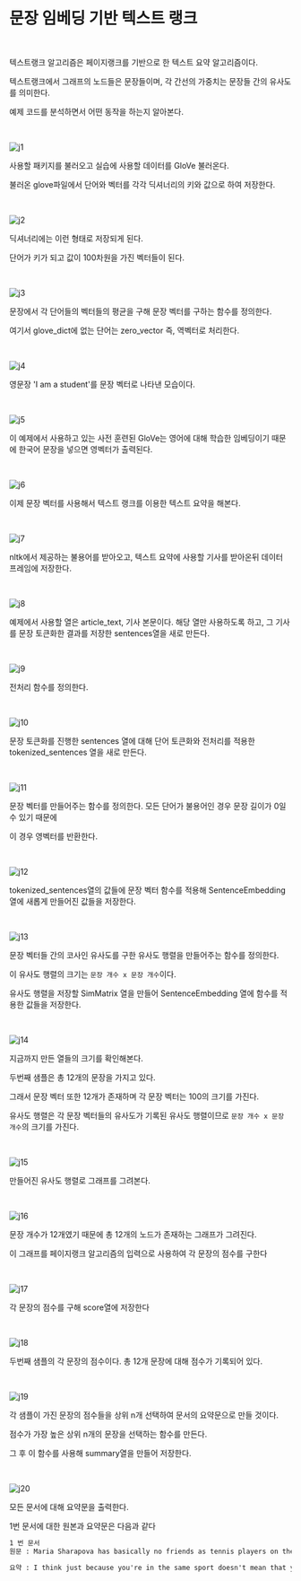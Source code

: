 # 문장 임베딩 기반 텍스트 랭크

<br>

텍스트랭크 알고리즘은 페이지랭크를 기반으로 한 텍스트 요약 알고리즘이다.

텍스트랭크에서 그래프의 노드들은 문장들이며, 각 간선의 가중치는 문장들 간의 유사도를 의미한다.

예제 코드를 분석하면서 어떤 동작을 하는지 알아본다.

<br>

![j1](https://github.com/Cheolyong-Kim/TIL/blob/master/%EB%94%A5%EB%9F%AC%EB%8B%9D%EA%B8%B0%EB%B0%98%20%EB%B9%84%EC%A0%95%ED%98%95%20%ED%85%8D%EC%8A%A4%ED%8A%B8%20%EB%B6%84%EC%84%9D/TextRank%20image/j1.png?raw=true)

사용할 패키지를 불러오고 실습에 사용할 데이터를 GloVe 불러온다.

불러온 glove파일에서 단어와 벡터를 각각 딕셔너리의 키와 값으로 하여 저장한다.

<br>

![j2](https://github.com/Cheolyong-Kim/TIL/blob/master/%EB%94%A5%EB%9F%AC%EB%8B%9D%EA%B8%B0%EB%B0%98%20%EB%B9%84%EC%A0%95%ED%98%95%20%ED%85%8D%EC%8A%A4%ED%8A%B8%20%EB%B6%84%EC%84%9D/TextRank%20image/j2.png?raw=true)

딕셔너리에는 이런 형태로 저장되게 된다.

단어가 키가 되고 값이 100차원을 가진 벡터들이 된다.

<br>

![j3](https://github.com/Cheolyong-Kim/TIL/blob/master/%EB%94%A5%EB%9F%AC%EB%8B%9D%EA%B8%B0%EB%B0%98%20%EB%B9%84%EC%A0%95%ED%98%95%20%ED%85%8D%EC%8A%A4%ED%8A%B8%20%EB%B6%84%EC%84%9D/TextRank%20image/j3.png?raw=true)

문장에서 각 단어들의 벡터들의 평균을 구해 문장 벡터를 구하는 함수를 정의한다.

여기서 glove_dict에 없는 단어는 zero_vector 즉, 역벡터로 처리한다.

<br>

![j4](https://github.com/Cheolyong-Kim/TIL/blob/master/%EB%94%A5%EB%9F%AC%EB%8B%9D%EA%B8%B0%EB%B0%98%20%EB%B9%84%EC%A0%95%ED%98%95%20%ED%85%8D%EC%8A%A4%ED%8A%B8%20%EB%B6%84%EC%84%9D/TextRank%20image/j4.png?raw=true)

영문장 'I am  a student'를 문장 벡터로 나타낸 모습이다.

<br>

![j5](https://github.com/Cheolyong-Kim/TIL/blob/master/%EB%94%A5%EB%9F%AC%EB%8B%9D%EA%B8%B0%EB%B0%98%20%EB%B9%84%EC%A0%95%ED%98%95%20%ED%85%8D%EC%8A%A4%ED%8A%B8%20%EB%B6%84%EC%84%9D/TextRank%20image/j5.png?raw=true)

이 예제에서 사용하고 있는 사전 훈련된 GloVe는 영어에 대해 학습한 임베딩이기 때문에 한국어 문장을 넣으면 영벡터가 출력된다.

<br>

![j6](https://github.com/Cheolyong-Kim/TIL/blob/master/%EB%94%A5%EB%9F%AC%EB%8B%9D%EA%B8%B0%EB%B0%98%20%EB%B9%84%EC%A0%95%ED%98%95%20%ED%85%8D%EC%8A%A4%ED%8A%B8%20%EB%B6%84%EC%84%9D/TextRank%20image/j6.png?raw=true)

이제 문장 벡터를 사용해서 텍스트 랭크를 이용한 텍스트 요약을 해본다.

<br>

![j7](https://github.com/Cheolyong-Kim/TIL/blob/master/%EB%94%A5%EB%9F%AC%EB%8B%9D%EA%B8%B0%EB%B0%98%20%EB%B9%84%EC%A0%95%ED%98%95%20%ED%85%8D%EC%8A%A4%ED%8A%B8%20%EB%B6%84%EC%84%9D/TextRank%20image/j7.png?raw=true)

nltk에서 제공하는 불용어를 받아오고, 텍스트 요약에 사용할 기사를 받아온뒤 데이터 프레임에 저장한다.

<br>

![j8](https://github.com/Cheolyong-Kim/TIL/blob/master/%EB%94%A5%EB%9F%AC%EB%8B%9D%EA%B8%B0%EB%B0%98%20%EB%B9%84%EC%A0%95%ED%98%95%20%ED%85%8D%EC%8A%A4%ED%8A%B8%20%EB%B6%84%EC%84%9D/TextRank%20image/j8.png?raw=true)

예제에서 사용할 열은 article_text, 기사 본문이다. 해당 열만 사용하도록 하고, 그 기사를 문장 토큰화한 결과를 저장한 sentences열을 새로 만든다.

<br>

![j9](https://github.com/Cheolyong-Kim/TIL/blob/master/%EB%94%A5%EB%9F%AC%EB%8B%9D%EA%B8%B0%EB%B0%98%20%EB%B9%84%EC%A0%95%ED%98%95%20%ED%85%8D%EC%8A%A4%ED%8A%B8%20%EB%B6%84%EC%84%9D/TextRank%20image/j9.png?raw=true)

전처리 함수를 정의한다.

<br>

![j10](https://github.com/Cheolyong-Kim/TIL/blob/master/%EB%94%A5%EB%9F%AC%EB%8B%9D%EA%B8%B0%EB%B0%98%20%EB%B9%84%EC%A0%95%ED%98%95%20%ED%85%8D%EC%8A%A4%ED%8A%B8%20%EB%B6%84%EC%84%9D/TextRank%20image/j10.png?raw=true)

문장 토큰화를 진행한 sentences 열에 대해 단어 토큰화와 전처리를 적용한 tokenized_sentences 열을 새로 만든다.

<br>

![j11](https://github.com/Cheolyong-Kim/TIL/blob/master/%EB%94%A5%EB%9F%AC%EB%8B%9D%EA%B8%B0%EB%B0%98%20%EB%B9%84%EC%A0%95%ED%98%95%20%ED%85%8D%EC%8A%A4%ED%8A%B8%20%EB%B6%84%EC%84%9D/TextRank%20image/j11.png?raw=true)

문장 벡터를 만들어주는 함수를 정의한다. 모든 단어가 불용어인 경우 문장 길이가 0일 수 있기 때문에 

이 경우 영벡터를 반환한다.

<br>

![j12](https://github.com/Cheolyong-Kim/TIL/blob/master/%EB%94%A5%EB%9F%AC%EB%8B%9D%EA%B8%B0%EB%B0%98%20%EB%B9%84%EC%A0%95%ED%98%95%20%ED%85%8D%EC%8A%A4%ED%8A%B8%20%EB%B6%84%EC%84%9D/TextRank%20image/j12.png?raw=true)

tokenized_sentences열의 값들에 문장 벡터 함수를 적용해 SentenceEmbedding 열에 새롭게 만들어진 값들을 저장한다.

<br>

![j13](https://github.com/Cheolyong-Kim/TIL/blob/master/%EB%94%A5%EB%9F%AC%EB%8B%9D%EA%B8%B0%EB%B0%98%20%EB%B9%84%EC%A0%95%ED%98%95%20%ED%85%8D%EC%8A%A4%ED%8A%B8%20%EB%B6%84%EC%84%9D/TextRank%20image/j13.png?raw=true)

문장 벡터들 간의 코사인 유사도를 구한 유사도 행렬을 만들어주는 함수를 정의한다.

이 유사도 행렬의 크기는 ``문장 개수 x 문장 개수``이다.

유사도 행렬을 저장할 SimMatrix 열을 만들어 SentenceEmbedding 열에 함수를 적용한 값들을 저장한다.

<br>

![j14](https://github.com/Cheolyong-Kim/TIL/blob/master/%EB%94%A5%EB%9F%AC%EB%8B%9D%EA%B8%B0%EB%B0%98%20%EB%B9%84%EC%A0%95%ED%98%95%20%ED%85%8D%EC%8A%A4%ED%8A%B8%20%EB%B6%84%EC%84%9D/TextRank%20image/j14.png?raw=true)

지금까지 만든 열들의 크기를 확인해본다.

두번째 샘플은 총 12개의 문장을 가지고 있다.

그래서 문장 벡터 또한 12개가 존재하며 각 문장 벡터는 100의 크기를 가진다.

유사도 행렬은 각 문장 벡터들의 유사도가 기록된 유사도 행렬이므로 ``문장 개수 x 문장 개수``의 크기를 가진다.

<br>

![j15](https://github.com/Cheolyong-Kim/TIL/blob/master/%EB%94%A5%EB%9F%AC%EB%8B%9D%EA%B8%B0%EB%B0%98%20%EB%B9%84%EC%A0%95%ED%98%95%20%ED%85%8D%EC%8A%A4%ED%8A%B8%20%EB%B6%84%EC%84%9D/TextRank%20image/j15.png?raw=true)

만들어진 유사도 행렬로 그래프를 그려본다.

<br>

![j16](https://github.com/Cheolyong-Kim/TIL/blob/master/%EB%94%A5%EB%9F%AC%EB%8B%9D%EA%B8%B0%EB%B0%98%20%EB%B9%84%EC%A0%95%ED%98%95%20%ED%85%8D%EC%8A%A4%ED%8A%B8%20%EB%B6%84%EC%84%9D/TextRank%20image/j16.png?raw=true)

문장 개수가 12개였기 때문에 총 12개의 노드가 존재하는 그래프가 그려진다.

이 그래프를 페이지랭크 알고리즘의 입력으로 사용하여 각 문장의 점수를 구한다

<br>

![j17](https://github.com/Cheolyong-Kim/TIL/blob/master/%EB%94%A5%EB%9F%AC%EB%8B%9D%EA%B8%B0%EB%B0%98%20%EB%B9%84%EC%A0%95%ED%98%95%20%ED%85%8D%EC%8A%A4%ED%8A%B8%20%EB%B6%84%EC%84%9D/TextRank%20image/j17.png?raw=true)

각 문장의 점수를 구해 score열에 저장한다

<br>

![j18](https://github.com/Cheolyong-Kim/TIL/blob/master/%EB%94%A5%EB%9F%AC%EB%8B%9D%EA%B8%B0%EB%B0%98%20%EB%B9%84%EC%A0%95%ED%98%95%20%ED%85%8D%EC%8A%A4%ED%8A%B8%20%EB%B6%84%EC%84%9D/TextRank%20image/j18.png?raw=true)

두번째 샘플의 각 문장의 점수이다. 총 12개 문장에 대해 점수가 기록되어 있다.

<br>

![j19](https://github.com/Cheolyong-Kim/TIL/blob/master/%EB%94%A5%EB%9F%AC%EB%8B%9D%EA%B8%B0%EB%B0%98%20%EB%B9%84%EC%A0%95%ED%98%95%20%ED%85%8D%EC%8A%A4%ED%8A%B8%20%EB%B6%84%EC%84%9D/TextRank%20image/j19.png?raw=true)

각 샘플이 가진 문장의 점수들을 상위 n개 선택하여 문서의 요약문으로 만들 것이다.

점수가 가장 높은 상위 n개의 문장을 선택하는 함수를 만든다.

그 후 이 함수를 사용해 summary열을 만들어 저장한다.

<br>

![j20](https://github.com/Cheolyong-Kim/TIL/blob/master/%EB%94%A5%EB%9F%AC%EB%8B%9D%EA%B8%B0%EB%B0%98%20%EB%B9%84%EC%A0%95%ED%98%95%20%ED%85%8D%EC%8A%A4%ED%8A%B8%20%EB%B6%84%EC%84%9D/TextRank%20image/j20.png?raw=true)

모든 문서에 대해 요약문을 출력한다.

1번 문서에 대한 원본과 요약문은 다음과 같다

```tex
1 번 문서
원문 : Maria Sharapova has basically no friends as tennis players on the WTA Tour. The Russian player has no problems in openly speaking about it and in a recent interview she said: 'I don't really hide any feelings too much. I think everyone knows this is my job here. When I'm on the courts or when I'm on the court playing, I'm a competitor and I want to beat every single person whether they're in the locker room or across the net.So I'm not the one to strike up a conversation about the weather and know that in the next few minutes I have to go and try to win a tennis match. I'm a pretty competitive girl. I say my hellos, but I'm not sending any players flowers as well. Uhm, I'm not really friendly or close to many players. I have not a lot of friends away from the courts.' When she said she is not really close to a lot of players, is that something strategic that she is doing? Is it different on the men's tour than the women's tour? 'No, not at all. I think just because you're in the same sport doesn't mean that you have to be friends with everyone just because you're categorized, you're a tennis player, so you're going to get along with tennis players. I think every person has different interests. I have friends that have completely different jobs and interests, and I've met them in very different parts of my life. I think everyone just thinks because we're tennis players we should be the greatest of friends. But ultimately tennis is just a very small part of what we do. There are so many other things that we're interested in, that we do.'

요약 : I think just because you're in the same sport doesn't mean that you have to be friends with everyone just because you're categorized, you're a tennis player, so you're going to get along with tennis players. When I'm on the courts or when I'm on the court playing, I'm a competitor and I want to beat every single person whether they're in the locker room or across the net.So I'm not the one to strike up a conversation about the weather and know that in the next few minutes I have to go and try to win a tennis match. I think everyone just thinks because we're tennis players we should be the greatest of friends.
```

